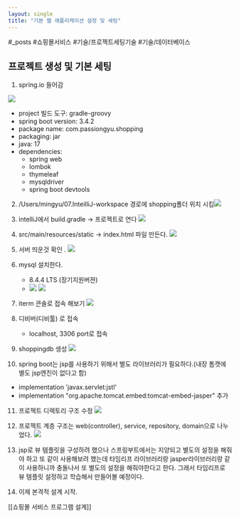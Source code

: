 ```yaml
---
layout: single
title: "기본 웹 애플리케이션 설정 및 세팅"
---
```


#_posts
#쇼핑몰서비스
#기술/프로젝트세팅기술
#기술/데이터베이스
## 프로젝트 생성 및 기본 세팅
1. spring.io 들어감

![](2025-02-20-%E1%84%80%E1%85%B5%E1%84%87%E1%85%A9%E1%86%AB%20%E1%84%8B%E1%85%B0%E1%86%B8%20%E1%84%8B%E1%85%A2%E1%84%91%E1%85%B3%E1%86%AF%E1%84%85%E1%85%B5%E1%84%8F%E1%85%A6%E1%84%8B%E1%85%B5%E1%84%89%E1%85%A7%E1%86%AB%20%E1%84%89%E1%85%A5%E1%86%AF%E1%84%8C%E1%85%A5%E1%86%BC%20%E1%84%86%E1%85%B5%E1%86%BE%20%E1%84%89%E1%85%A6%E1%84%90%E1%85%B5%E1%86%BC/image.png)<!-- {"width":719} -->

- project 빌드 도구: gradle-groovy
- spring boot version: 3.4.2
- package name: com.passiongyu.shopping
- packaging: jar
- java: 17
- dependencies: 
  - spring web
  - lombok
  - thymeleaf
  - mysqldriver
  - spring boot devtools

2. /Users/mingyu/07.InteilliJ-workspace 경로에 shopping폴더 위치 시킴![](2025-02-20-%E1%84%80%E1%85%B5%E1%84%87%E1%85%A9%E1%86%AB%20%E1%84%8B%E1%85%B0%E1%86%B8%20%E1%84%8B%E1%85%A2%E1%84%91%E1%85%B3%E1%86%AF%E1%84%85%E1%85%B5%E1%84%8F%E1%85%A6%E1%84%8B%E1%85%B5%E1%84%89%E1%85%A7%E1%86%AB%20%E1%84%89%E1%85%A5%E1%86%AF%E1%84%8C%E1%85%A5%E1%86%BC%20%E1%84%86%E1%85%B5%E1%86%BE%20%E1%84%89%E1%85%A6%E1%84%90%E1%85%B5%E1%86%BC/image%202.png)<!-- {"width":407} -->
3. intelliJ에서 build.gradle -> 프로젝트로 연다
![](2025-02-20-%E1%84%80%E1%85%B5%E1%84%87%E1%85%A9%E1%86%AB%20%E1%84%8B%E1%85%B0%E1%86%B8%20%E1%84%8B%E1%85%A2%E1%84%91%E1%85%B3%E1%86%AF%E1%84%85%E1%85%B5%E1%84%8F%E1%85%A6%E1%84%8B%E1%85%B5%E1%84%89%E1%85%A7%E1%86%AB%20%E1%84%89%E1%85%A5%E1%86%AF%E1%84%8C%E1%85%A5%E1%86%BC%20%E1%84%86%E1%85%B5%E1%86%BE%20%E1%84%89%E1%85%A6%E1%84%90%E1%85%B5%E1%86%BC/image%203.png)<!-- {"width":730} -->
4. src/main/resources/static -> index.html 파일 만든다.
![](2025-02-20-%E1%84%80%E1%85%B5%E1%84%87%E1%85%A9%E1%86%AB%20%E1%84%8B%E1%85%B0%E1%86%B8%20%E1%84%8B%E1%85%A2%E1%84%91%E1%85%B3%E1%86%AF%E1%84%85%E1%85%B5%E1%84%8F%E1%85%A6%E1%84%8B%E1%85%B5%E1%84%89%E1%85%A7%E1%86%AB%20%E1%84%89%E1%85%A5%E1%86%AF%E1%84%8C%E1%85%A5%E1%86%BC%20%E1%84%86%E1%85%B5%E1%86%BE%20%E1%84%89%E1%85%A6%E1%84%90%E1%85%B5%E1%86%BC/image%204.png)

5. 서버 띄운것 확인
. ![](2025-02-20-%E1%84%80%E1%85%B5%E1%84%87%E1%85%A9%E1%86%AB%20%E1%84%8B%E1%85%B0%E1%86%B8%20%E1%84%8B%E1%85%A2%E1%84%91%E1%85%B3%E1%86%AF%E1%84%85%E1%85%B5%E1%84%8F%E1%85%A6%E1%84%8B%E1%85%B5%E1%84%89%E1%85%A7%E1%86%AB%20%E1%84%89%E1%85%A5%E1%86%AF%E1%84%8C%E1%85%A5%E1%86%BC%20%E1%84%86%E1%85%B5%E1%86%BE%20%E1%84%89%E1%85%A6%E1%84%90%E1%85%B5%E1%86%BC/image%205.png)<!-- {"width":370} -->


6. mysql 설치한다. 
   - 8.4.4 LTS (장기지원버젼)
   - ![](2025-02-20-%E1%84%80%E1%85%B5%E1%84%87%E1%85%A9%E1%86%AB%20%E1%84%8B%E1%85%B0%E1%86%B8%20%E1%84%8B%E1%85%A2%E1%84%91%E1%85%B3%E1%86%AF%E1%84%85%E1%85%B5%E1%84%8F%E1%85%A6%E1%84%8B%E1%85%B5%E1%84%89%E1%85%A7%E1%86%AB%20%E1%84%89%E1%85%A5%E1%86%AF%E1%84%8C%E1%85%A5%E1%86%BC%20%E1%84%86%E1%85%B5%E1%86%BE%20%E1%84%89%E1%85%A6%E1%84%90%E1%85%B5%E1%86%BC/image%206.png)<!-- {"width":446} -->
   ![](2025-02-20-%E1%84%80%E1%85%B5%E1%84%87%E1%85%A9%E1%86%AB%20%E1%84%8B%E1%85%B0%E1%86%B8%20%E1%84%8B%E1%85%A2%E1%84%91%E1%85%B3%E1%86%AF%E1%84%85%E1%85%B5%E1%84%8F%E1%85%A6%E1%84%8B%E1%85%B5%E1%84%89%E1%85%A7%E1%86%AB%20%E1%84%89%E1%85%A5%E1%86%AF%E1%84%8C%E1%85%A5%E1%86%BC%20%E1%84%86%E1%85%B5%E1%86%BE%20%E1%84%89%E1%85%A6%E1%84%90%E1%85%B5%E1%86%BC/image%207.png)<!-- {"width":344} -->
7. iterm 콘솔로 접속 해보기
![](2025-02-20-%E1%84%80%E1%85%B5%E1%84%87%E1%85%A9%E1%86%AB%20%E1%84%8B%E1%85%B0%E1%86%B8%20%E1%84%8B%E1%85%A2%E1%84%91%E1%85%B3%E1%86%AF%E1%84%85%E1%85%B5%E1%84%8F%E1%85%A6%E1%84%8B%E1%85%B5%E1%84%89%E1%85%A7%E1%86%AB%20%E1%84%89%E1%85%A5%E1%86%AF%E1%84%8C%E1%85%A5%E1%86%BC%20%E1%84%86%E1%85%B5%E1%86%BE%20%E1%84%89%E1%85%A6%E1%84%90%E1%85%B5%E1%86%BC/image%208.png)<!-- {"width":378} -->
8. 디비버(디비툴) 로 접속
   - localhost, 3306 port로 접속
9. shoppingdb 생성
![](2025-02-20-%E1%84%80%E1%85%B5%E1%84%87%E1%85%A9%E1%86%AB%20%E1%84%8B%E1%85%B0%E1%86%B8%20%E1%84%8B%E1%85%A2%E1%84%91%E1%85%B3%E1%86%AF%E1%84%85%E1%85%B5%E1%84%8F%E1%85%A6%E1%84%8B%E1%85%B5%E1%84%89%E1%85%A7%E1%86%AB%20%E1%84%89%E1%85%A5%E1%86%AF%E1%84%8C%E1%85%A5%E1%86%BC%20%E1%84%86%E1%85%B5%E1%86%BE%20%E1%84%89%E1%85%A6%E1%84%90%E1%85%B5%E1%86%BC/image%209.png)<!-- {"width":325} -->

10. spring boot는 jsp를 사용하기 위해서 별도 라이브러리가 필요하다.(내장 톰캣에 별도 jsp엔진이 없다고 함)
- implementation 'javax.servlet:jstl'
- implementation "org.apache.tomcat.embed:tomcat-embed-jasper"
추가

11. 프로젝트 디렉토리 구조 수정
![](2025-02-20-%E1%84%80%E1%85%B5%E1%84%87%E1%85%A9%E1%86%AB%20%E1%84%8B%E1%85%B0%E1%86%B8%20%E1%84%8B%E1%85%A2%E1%84%91%E1%85%B3%E1%86%AF%E1%84%85%E1%85%B5%E1%84%8F%E1%85%A6%E1%84%8B%E1%85%B5%E1%84%89%E1%85%A7%E1%86%AB%20%E1%84%89%E1%85%A5%E1%86%AF%E1%84%8C%E1%85%A5%E1%86%BC%20%E1%84%86%E1%85%B5%E1%86%BE%20%E1%84%89%E1%85%A6%E1%84%90%E1%85%B5%E1%86%BC/image%2010.png)<!-- {"width":208} -->
12. 프로젝트 계층 구조는 web(controller), service, repository, domain으로 나누었다.
![](2025-02-20-%E1%84%80%E1%85%B5%E1%84%87%E1%85%A9%E1%86%AB%20%E1%84%8B%E1%85%B0%E1%86%B8%20%E1%84%8B%E1%85%A2%E1%84%91%E1%85%B3%E1%86%AF%E1%84%85%E1%85%B5%E1%84%8F%E1%85%A6%E1%84%8B%E1%85%B5%E1%84%89%E1%85%A7%E1%86%AB%20%E1%84%89%E1%85%A5%E1%86%AF%E1%84%8C%E1%85%A5%E1%86%BC%20%E1%84%86%E1%85%B5%E1%86%BE%20%E1%84%89%E1%85%A6%E1%84%90%E1%85%B5%E1%86%BC/image%2011.png)

13. jsp로 뷰 템플릿을 구성하려 했으나 스프링부트에서는 지양되고 별도의 설정을 해줘야 하고 또 같이 사용해보려 했는데 타임리프 라이브러리랑 jasper라이브러리랑 같이 사용하니까 충돌나서 또 별도의 설정을 해줘야한다고 한다. 그래서 타임리프로 뷰 템플릿 설정하고 학습해서 만들어볼 예정이다.


14. 이제 본격적 설계 시작.

[[쇼핑몰 서비스 프로그램 설계]]
